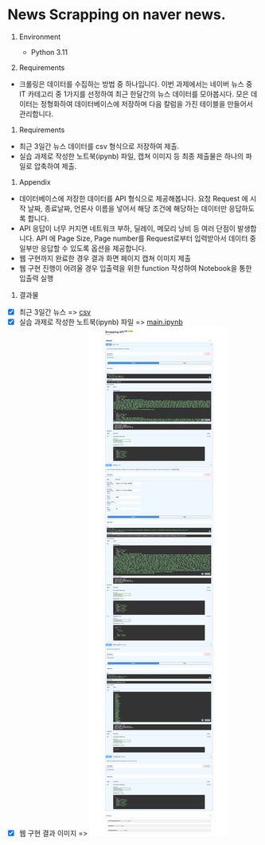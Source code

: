 # News Scrapping on naver news.

1. Environment
    - Python 3.11

1. Requirements
* 크롤링은 데이터를 수집하는 방법 중 하나입니다. 이번 과제에서는 네이버 뉴스 중 IT 카테고리 중 1가지를 선정하여 최근 한달간의 뉴스 데이터를 모아봅시다. 모은 데이터는 정형화하여 데이터베이스에 저장하며 다음 칼럼을 가진 테이블을 만들어서 관리합니다.

1. Requirements
- 최근 3일간 뉴스 데이터를 csv 형식으로 저장하여 제출.
- 실습 과제로 작성한 노트북(ipynb) 파일, 캡쳐 이미지 등 최종 제출물은 하나의 파일로 압축하여 제출.

1. Appendix
- 데이터베이스에 저장한 데이터를 API 형식으로 제공해봅니다. 요청 Request 에 시작 날짜, 종료날짜, 언론사 이름을 넣어서 해당 조건에 해당하는 데이터만 응답하도록 합니다.
- API 응답이 너무 커지면 네트워크 부하, 딜레이, 메모리 낭비 등 여러 단점이 발생합니다. API 에 Page Size, Page number를 Request로부터 입력받아서 데이터 중 일부만 응답할 수 있도록 옵션을 제공합니다.
- 웹 구현까지 완료한 경우 결과 화면 페이지 캡쳐 이미지 제출
- 웹 구현 진행이 어려울 경우 입출력을 위한 function 작성하여 Notebook을 통한 입출력 실행

1. 결과물
- [x] 최근 3일간 뉴스 => [csv](result_from_20240115_end_20240117.csv)
- [x] 실습 과제로 작성한 노트북(ipynb) 파일 => [main.ipynb](main.ipynb)
- [x] 웹 구현 결과 이미지 => ![](res.jpeg)